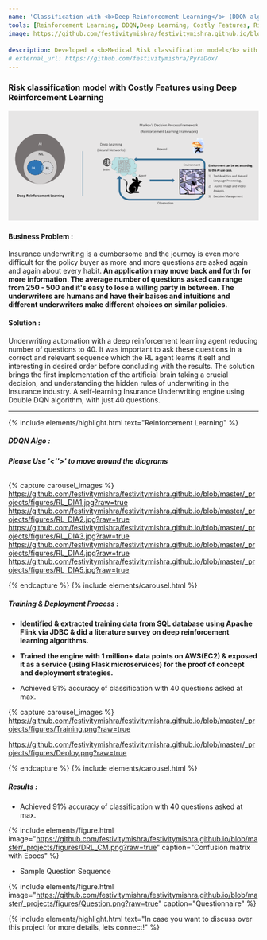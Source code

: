 ```yaml
---
name: 'Classification with <b>Deep Reinforcement Learning</b> (DDQN algorithm) '
tools: [Reinforcement Learning, DDQN,Deep Learning, Costly Features, Risk classification]
image: https://github.com/festivitymishra/festivitymishra.github.io/blob/master/_projects/figures/DRL_CM.png?raw=true

description: Developed a <b>Medical Risk classification model</b> with Costly Features using Deep Reinforcement Learning (DDQN algorithm)<b> achieving above 91% accuracy</b>.
# external_url: https://github.com/festivitymishra/PyraDox/
---
```


### Risk classification model with Costly Features using Deep Reinforcement Learning

![preview](https://github.com/festivitymishra/festivitymishra.github.io/blob/master/_projects/figures/RL_Intro.png?raw=true)

#### Business Problem : 
  <p>Insurance underwriting is a cumbersome and the journey is even more difficult for the policy buyer as more and more questions are asked again and again about every habit.<strong> An application may move back and forth for more information. The average number of questions asked can range from 250 - 500 and it's easy to lose a willing party in between. The underwriters are humans and have their baises and intuitions and different underwriters make different choices on similar policies. </strong></p>

#### Solution :
  <p>  Underwriting automation with a deep reinforcement learning agent reducing number of questions to 40. It was important to ask these questions in a correct and relevant sequence which the RL agent learns it self and interesting in desired order before concluding with the results.
    The solution brings the first implementation of the artificial brain taking a crucial decision, and understanding the hidden rules of underwriting in the Insurance industry. A self-learning Insurance Underwriting engine using Double DQN algorithm, with just 40 questions.  </p>

___

{% include elements/highlight.html text="Reinforcement Learning" %}
##### DDQN Algo : 
###### <b>Please Use '<''>' to move around the diagrams </b>
{% capture carousel_images %}
https://github.com/festivitymishra/festivitymishra.github.io/blob/master/_projects/figures/RL_DIA1.jpg?raw=true
https://github.com/festivitymishra/festivitymishra.github.io/blob/master/_projects/figures/RL_DIA2.jpg?raw=true
https://github.com/festivitymishra/festivitymishra.github.io/blob/master/_projects/figures/RL_DIA3.jpg?raw=true
https://github.com/festivitymishra/festivitymishra.github.io/blob/master/_projects/figures/RL_DIA4.jpg?raw=true
https://github.com/festivitymishra/festivitymishra.github.io/blob/master/_projects/figures/RL_DIA5.jpg?raw=true

{% endcapture %}
{% include elements/carousel.html %}

##### Training & Deployment Process :
* <p> <strong>Identified & extracted training data from SQL database using Apache Flink via JDBC & did a literature survey on deep reinforcement learning algorithms. </strong></p>
* <p> <strong>Trained the engine with 1 million+ data points on AWS(EC2) & exposed it as a service (using Flask microservices) for the proof of concept and deployment strategies. </strong></p>
* Achieved 91% accuracy of classification with 40 questions asked at max. 

{% capture carousel_images %}
https://github.com/festivitymishra/festivitymishra.github.io/blob/master/_projects/figures/Training.png?raw=true

https://github.com/festivitymishra/festivitymishra.github.io/blob/master/_projects/figures/Deploy.png?raw=true

{% endcapture %}
{% include elements/carousel.html %}

##### Results :
* Achieved 91% accuracy of classification with 40 questions asked at max. 

{% include elements/figure.html image="https://github.com/festivitymishra/festivitymishra.github.io/blob/master/_projects/figures/DRL_CM.png?raw=true" caption="Confusion matrix with Epocs" %}

* Sample Question Sequence 

{% include elements/figure.html image="https://github.com/festivitymishra/festivitymishra.github.io/blob/master/_projects/figures/Question.png?raw=true" caption="Questionnaire" %}

{% include elements/highlight.html text="In case you want to discuss over this project for more details, lets connect!" %}

<!-- The Movies Project is something like **Netflix**, the only difference is that **it's not real**! It doesn't exist! I just created it to demonstrate how the **showcase** page looks like and how you can write whatever you want with full markdown support. -->